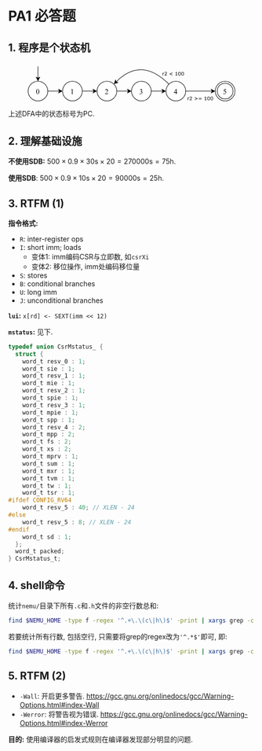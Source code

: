 # PA1 必答题

## 1. 程序是个状态机

<figure>
  <svg version="1.1" viewBox="-.5 -.5 422 79" xmlns="http://www.w3.org/2000/svg">
    <g stroke="#000">
      <path d="m40 57h20-10 13.63" fill="none" pointer-events="stroke" stroke-miterlimit="10"/>
      <path d="m68.88 57-7 3.5 1.75-3.5-1.75-3.5z" pointer-events="all" stroke-miterlimit="10"/>
      <path d="m40 57a20 20 0 0 1-20 20 20 20 0 0 1-20-20 20 20 0 0 1 20-20 20 20 0 0 1 20 20z" fill="#fff"/>
    </g>
    <g font-family="Times New Roman" font-size="15px" text-anchor="middle">
      <path d="m16.292 58.093q0-1.6992 0.5127-2.9224 0.5127-1.2305 1.3623-1.8311 0.65918-0.47607 1.3623-0.47607 1.1426 0 2.0508 1.1646 1.1353 1.4429 1.1353 3.9111 0 1.7285-0.49805 2.937-0.49805 1.2085-1.2744 1.7578-0.76904 0.54199-1.4868 0.54199-1.4209 0-2.3657-1.6772-0.79834-1.4136-0.79834-3.4058zm1.4355 0.18311q0 2.0508 0.50537 3.3472 0.41748 1.0913 1.2451 1.0913 0.39551 0 0.82031-0.35156 0.4248-0.35889 0.64453-1.1938 0.33691-1.2598 0.33691-3.5522 0-1.6992-0.35156-2.8345-0.26367-0.84229-0.68115-1.1938-0.30029-0.2417-0.7251-0.2417-0.49805 0-0.88623 0.44678-0.52734 0.60791-0.71777 1.9116-0.19043 1.3037-0.19043 2.5708z" aria-label="0"/>
    </g>
    <g stroke="#000">
      <path d="m110 57h20-10 13.63" fill="none" pointer-events="stroke" stroke-miterlimit="10"/>
      <path d="m138.88 57-7 3.5 1.75-3.5-1.75-3.5z" pointer-events="all" stroke-miterlimit="10"/>
      <path d="m110 57a20 20 0 0 1-20 20 20 20 0 0 1-20-20 20 20 0 0 1 20-20 20 20 0 0 1 20 20z" fill="#fff"/>
    </g>
    <g font-family="Times New Roman" font-size="15px" text-anchor="middle">
      <path d="m87.508 54.042 2.417-1.1792h0.2417v8.3862q0 0.83496 0.06592 1.04 0.07324 0.20508 0.29297 0.31494 0.21973 0.10986 0.89355 0.12451v0.271h-3.7354v-0.271q0.70312-0.01465 0.9082-0.11719 0.20508-0.10986 0.28564-0.28564 0.08057-0.18311 0.08057-1.0767v-5.3613q0-1.084-0.07324-1.3916-0.05127-0.23438-0.19043-0.34424-0.13184-0.10986-0.32227-0.10986-0.271 0-0.75439 0.22705z" aria-label="1"/>
    </g>
    <g stroke="#000">
      <path d="m180 57h20-10 13.63" fill="none" pointer-events="stroke" stroke-miterlimit="10"/>
      <path d="m208.88 57-7 3.5 1.75-3.5-1.75-3.5z" pointer-events="all" stroke-miterlimit="10"/>
      <path d="m180 57a20 20 0 0 1-20 20 20 20 0 0 1-20-20 20 20 0 0 1 20-20 20 20 0 0 1 20 20z" fill="#fff"/>
    </g>
    <g font-family="Times New Roman" font-size="15px" text-anchor="middle">
      <path d="m162.63 61.088-0.6958 1.9116h-5.8594v-0.271q2.5854-2.3584 3.6401-3.8525 1.0547-1.4941 1.0547-2.7319 0-0.94482-0.57861-1.5527-0.57862-0.60791-1.3843-0.60791-0.73242 0-1.3184 0.43213-0.57861 0.4248-0.85693 1.2524h-0.271q0.18311-1.355 0.9375-2.0801 0.76172-0.7251 1.897-0.7251 1.2085 0 2.0142 0.77637 0.81299 0.77637 0.81299 1.8311 0 0.7544-0.35156 1.5088-0.54199 1.1865-1.7578 2.5122-1.8237 1.9922-2.2778 2.4023h2.5928q0.79101 0 1.106-0.05859 0.32227-0.05859 0.57862-0.23438 0.25635-0.1831 0.44678-0.5127z" aria-label="2"/>
    </g>
    <g stroke="#000">
      <path d="m250 57h20-10 13.63" fill="none" pointer-events="stroke" stroke-miterlimit="10"/>
      <path d="m278.88 57-7 3.5 1.75-3.5-1.75-3.5z" pointer-events="all" stroke-miterlimit="10"/>
      <path d="m250 57a20 20 0 0 1-20 20 20 20 0 0 1-20-20 20 20 0 0 1 20-20 20 20 0 0 1 20 20z" fill="#fff"/>
    </g>
    <g font-family="Times New Roman" font-size="15px" text-anchor="middle">
      <path d="m226.51 54.958q0.4248-1.0034 1.0693-1.5454 0.65186-0.54932 1.6187-0.54932 1.1938 0 1.831 0.77637 0.4834 0.57861 0.4834 1.2378 0 1.084-1.3623 2.2412 0.91552 0.35889 1.3843 1.0254t0.46875 1.5674q0 1.2891-0.82031 2.2339-1.0693 1.2305-3.0981 1.2305-1.0034 0-1.3696-0.24902-0.35889-0.24902-0.35889-0.53467 0-0.2124 0.16846-0.37354 0.17578-0.16113 0.41748-0.16113 0.1831 0 0.37353 0.05859 0.12451 0.03662 0.56397 0.271 0.43945 0.22705 0.60791 0.271 0.27099 0.08057 0.57861 0.08057 0.74707 0 1.2964-0.57861 0.55664-0.57861 0.55664-1.3696 0-0.57861-0.25635-1.1279-0.19043-0.41016-0.41748-0.62256-0.31494-0.29297-0.86426-0.52734-0.54931-0.2417-1.1206-0.2417h-0.23438v-0.21973q0.57862-0.07324 1.1572-0.41748 0.58594-0.34424 0.84961-0.82764t0.26367-1.062q0-0.75439-0.47607-1.2158-0.46875-0.46875-1.1719-0.46875-1.1352 0-1.897 1.2158z" aria-label="3"/>
    </g>
    <g stroke="#000">
      <path d="m320 57h53.63" fill="none" pointer-events="stroke" stroke-miterlimit="10"/>
      <path d="m378.88 57-7 3.5 1.75-3.5-1.75-3.5z" pointer-events="all" stroke-miterlimit="10"/>
      <path d="m320 57a20 20 0 0 1-20 20 20 20 0 0 1-20-20 20 20 0 0 1 20-20 20 20 0 0 1 20 20z" fill="#fff"/>
    </g>
    <g font-family="Times New Roman" font-size="15px" text-anchor="middle">
      <path d="m302.73 59.338v1.04h-1.333v2.6221h-1.2085v-2.6221h-4.2041v-0.9375l4.6069-6.5771h0.80566v6.4746zm-2.5415 0v-4.9292l-3.4863 4.9292z" aria-label="4"/>
    </g>
    <path d="m420 57a20 20 0 0 1-20 20 20 20 0 0 1-20-20 20 20 0 0 1 20-20 20 20 0 0 1 20 20z" fill="#fff" stroke="#000"/>
    <path d="m416 57a16 16 0 0 1-16 16 16 16 0 0 1-16-16 16 16 0 0 1 16-16 16 16 0 0 1 16 16z" fill="none" stroke="#000"/>
    <g font-family="Times New Roman" font-size="15px" text-anchor="middle">
      <path d="m402.26 53.068-0.57129 1.2451h-2.9883l-0.65186 1.333q1.9409 0.28564 3.0762 1.4429 0.97412 0.99609 0.97412 2.3438 0 0.78369-0.32227 1.4502-0.31494 0.6665-0.79834 1.1353t-1.0767 0.75439q-0.84228 0.40283-1.7285 0.40283-0.89356 0-1.3037-0.30029-0.40284-0.30762-0.40284-0.67383 0-0.20508 0.16846-0.35889 0.16846-0.16113 0.42481-0.16113 0.19042 0 0.32958 0.05859 0.14649 0.05859 0.49073 0.30029 0.54931 0.38086 1.1133 0.38086 0.85693 0 1.5015-0.64453 0.65186-0.65186 0.65186-1.582 0-0.90088-0.57861-1.6772-0.57862-0.78369-1.5967-1.2085-0.79834-0.32959-2.1753-0.38086l1.9043-3.8599z" aria-label="5"/>
    </g>
    <g stroke="#000" stroke-miterlimit="10">
      <path d="m20 7v23.63" fill="none" pointer-events="stroke"/>
      <path d="m20 35.88-3.5-7 3.5 1.75 3.5-1.75z" pointer-events="all"/>
      <path d="m285.86 42.86q-55.86-55.86-107.22-4.5" fill="none" pointer-events="stroke"/>
      <path d="m174.93 42.07 2.48-7.43 1.23 3.72 3.72 1.23z" pointer-events="all"/>
    </g>
    <path d="m270 17h50v10h-50z" fill="none"/>
    <g font-family="Verdana" font-size="10px" text-anchor="middle">
      <path d="m276.35 21.047h-0.0488q-0.20508-0.04883-0.40039-0.06836-0.19043-0.02441-0.4541-0.02441-0.42481 0-0.82032 0.19043-0.3955 0.18555-0.76172 0.4834v3.8721h-0.91796v-5.4541h0.91796v0.80566q0.54688-0.43945 0.96192-0.62012 0.41992-0.18555 0.85449-0.18555 0.23926 0 0.34668 0.01465 0.10742 0.0098 0.32227 0.04395zm5.6689 4.4531h-4.9219v-1.0205q0.51269-0.43945 1.0254-0.87891 0.51757-0.43945 0.96191-0.87402 0.9375-0.9082 1.2842-1.4404 0.34668-0.53711 0.34668-1.1572 0-0.56641-0.37598-0.88379-0.37109-0.32226-1.04-0.32226-0.44433 0-0.96191 0.15625t-1.0107 0.47852h-0.0488v-1.0254q0.34668-0.1709 0.92285-0.3125 0.58106-0.1416 1.123-0.1416 1.1182 0 1.7529 0.54199 0.63476 0.53711 0.63476 1.46 0 0.41504-0.10742 0.77637-0.10254 0.35645-0.30762 0.67871-0.19042 0.30274-0.44921 0.5957-0.25391 0.29297-0.62012 0.64941-0.52246 0.5127-1.0791 0.99609-0.55664 0.47852-1.04 0.88867h3.9111zm11.04-0.37598-5.6348-2.5049v-0.60547l5.6348-2.5049v0.87891l-4.4434 1.9287 4.4434 1.9287zm10.117 0.37598h-3.9356v-0.74219h1.5137v-4.873h-1.5137v-0.66406q0.30762 0 0.65918-0.04883 0.35156-0.05371 0.53223-0.15137 0.22461-0.12207 0.35156-0.30762 0.13184-0.19043 0.15137-0.50781h0.75683v6.5527h1.4844zm6.7627-3.6377q0 1.958-0.61523 2.876-0.61035 0.91309-1.8994 0.91309-1.3086 0-1.9141-0.92773-0.60058-0.92774-0.60058-2.8516 0-1.9385 0.61035-2.8613 0.61035-0.92773 1.9043-0.92773 1.3086 0 1.9092 0.94238 0.60547 0.9375 0.60547 2.8369zm-1.2842 2.2168q0.1709-0.39551 0.2295-0.92774 0.0635-0.53711 0.0635-1.2891 0-0.74219-0.0635-1.2891-0.0586-0.54688-0.23438-0.92773-0.1709-0.37598-0.46875-0.56641-0.29297-0.19043-0.75684-0.19043-0.45898 0-0.76171 0.19043-0.29786 0.19043-0.47364 0.57617-0.16601 0.36133-0.22949 0.94238-0.0586 0.58106-0.0586 1.2744 0 0.76172 0.0537 1.2744 0.0537 0.5127 0.22949 0.91797 0.16113 0.38086 0.4541 0.58106 0.29785 0.2002 0.78613 0.2002 0.45899 0 0.76172-0.19043 0.30274-0.19043 0.46875-0.57617zm7.6416-2.2168q0 1.958-0.61523 2.876-0.61035 0.91309-1.8994 0.91309-1.3086 0-1.9141-0.92773-0.60058-0.92774-0.60058-2.8516 0-1.9385 0.61035-2.8613 0.61035-0.92773 1.9043-0.92773 1.3086 0 1.9092 0.94238 0.60546 0.9375 0.60546 2.8369zm-1.2842 2.2168q0.17089-0.39551 0.22949-0.92774 0.0635-0.53711 0.0635-1.2891 0-0.74219-0.0635-1.2891-0.0586-0.54688-0.23438-0.92773-0.1709-0.37598-0.46875-0.56641-0.29297-0.19043-0.75683-0.19043-0.45899 0-0.76172 0.19043-0.29785 0.19043-0.47364 0.57617-0.16601 0.36133-0.22949 0.94238-0.0586 0.58106-0.0586 1.2744 0 0.76172 0.0537 1.2744 0.0537 0.5127 0.22949 0.91797 0.16113 0.38086 0.4541 0.58106 0.29786 0.2002 0.78614 0.2002 0.45898 0 0.76172-0.19043 0.30273-0.19043 0.46875-0.57617z" aria-label="r2 &lt; 100"/>
    </g>
    <path d="m320 67h60v10h-60z" fill="none"/>
    <g font-family="Verdana" font-size="10px" text-anchor="middle">
      <path d="m327.26 71.047h-0.0488q-0.20508-0.04883-0.40039-0.06836-0.19043-0.02441-0.4541-0.02441-0.42481 0-0.82031 0.19043-0.39551 0.18555-0.76172 0.4834v3.8721h-0.91797v-5.4541h0.91797v0.80566q0.54687-0.43945 0.96191-0.62012 0.41992-0.18555 0.85449-0.18555 0.23926 0 0.34668 0.01465 0.10743 0.0098 0.32227 0.04394zm5.6689 4.4531h-4.9219v-1.0205q0.51269-0.43945 1.0254-0.87891 0.51758-0.43945 0.96191-0.87402 0.9375-0.9082 1.2842-1.4404 0.34668-0.53711 0.34668-1.1572 0-0.56641-0.37597-0.88379-0.3711-0.32226-1.04-0.32226-0.44434 0-0.96192 0.15625-0.51757 0.15625-1.0107 0.47852h-0.0488v-1.0254q0.34668-0.1709 0.92285-0.3125 0.58106-0.1416 1.123-0.1416 1.1182 0 1.7529 0.54199 0.63477 0.53711 0.63477 1.46 0 0.41504-0.10742 0.77637-0.10254 0.35645-0.30762 0.67871-0.19043 0.30274-0.44922 0.5957-0.25391 0.29297-0.62012 0.64941-0.52246 0.5127-1.0791 0.99609-0.55664 0.47852-1.04 0.88867h3.9111zm11.108-2.8809-5.6348 2.5049v-0.87891l4.4434-1.9287-4.4434-1.9287v-0.87891l5.6348 2.5049zm8.2275-0.9375h-5.791v-0.78125h5.791zm0 2.0508h-5.791v-0.78125h5.791zm10.005 1.7676h-3.9355v-0.74219h1.5137v-4.873h-1.5137v-0.66406q0.30761 0 0.65918-0.04883 0.35156-0.05371 0.53222-0.15137 0.22461-0.12207 0.35157-0.30762 0.13183-0.19043 0.15136-0.50781h0.75684v6.5527h1.4844zm6.7627-3.6377q0 1.958-0.61523 2.876-0.61036 0.91309-1.8994 0.91309-1.3086 0-1.9141-0.92773-0.60059-0.92774-0.60059-2.8516 0-1.9385 0.61035-2.8613 0.61036-0.92773 1.9043-0.92773 1.3086 0 1.9092 0.94238 0.60547 0.9375 0.60547 2.8369zm-1.2842 2.2168q0.1709-0.39551 0.22949-0.92774 0.0635-0.53711 0.0635-1.2891 0-0.74219-0.0635-1.2891-0.0586-0.54688-0.23437-0.92773-0.1709-0.37598-0.46875-0.56641-0.29297-0.19043-0.75684-0.19043-0.45898 0-0.76172 0.19043-0.29785 0.19043-0.47363 0.57617-0.16602 0.36133-0.22949 0.94238-0.0586 0.58106-0.0586 1.2744 0 0.76172 0.0537 1.2744 0.0537 0.5127 0.2295 0.91797 0.16113 0.38086 0.4541 0.58106 0.29785 0.2002 0.78613 0.2002 0.45899 0 0.76172-0.19043 0.30273-0.19043 0.46875-0.57617zm7.6416-2.2168q0 1.958-0.61523 2.876-0.61035 0.91309-1.8994 0.91309-1.3086 0-1.9141-0.92773-0.60059-0.92774-0.60059-2.8516 0-1.9385 0.61036-2.8613 0.61035-0.92773 1.9043-0.92773 1.3086 0 1.9092 0.94238 0.60547 0.9375 0.60547 2.8369zm-1.2842 2.2168q0.1709-0.39551 0.22949-0.92774 0.0635-0.53711 0.0635-1.2891 0-0.74219-0.0635-1.2891-0.0586-0.54688-0.23437-0.92773-0.1709-0.37598-0.46875-0.56641-0.29297-0.19043-0.75684-0.19043-0.45898 0-0.76172 0.19043-0.29785 0.19043-0.47363 0.57617-0.16601 0.36133-0.22949 0.94238-0.0586 0.58106-0.0586 1.2744 0 0.76172 0.0537 1.2744 0.0537 0.5127 0.22949 0.91797 0.16113 0.38086 0.4541 0.58106 0.29785 0.2002 0.78613 0.2002 0.45899 0 0.76172-0.19043 0.30274-0.19043 0.46875-0.57617z" aria-label="r2 &gt;= 100"/>
    </g>
  </svg>
</figure>

上述DFA中的状态标号为PC.

## 2. 理解基础设施

**不使用SDB:** $500 \times 0.9 \times 30\mathrm{s} \times 20 = 270000\mathrm{s} = 75\mathrm{h}.$

**使用SDB**: $500 \times 0.9 \times 10\mathrm{s} \times 20 = 90000\mathrm{s} = 25\mathrm{h}.$

## 3. RTFM (1)

**指令格式:**

* `R`: inter-register ops
* `I`: short imm; loads
  * 变体1: imm编码CSR与立即数, 如`csrXi`
  * 变体2: 移位操作, imm处编码移位量
* `S`: stores
* `B`: conditional branches
* `U`: long imm
* `J`: unconditional branches

**`lui`:** `x[rd] <- SEXT(imm << 12)`

**`mstatus`:** 见下.

```c
typedef union CsrMstatus_ {
  struct {
    word_t resv_0 : 1;
    word_t sie : 1;
    word_t resv_1 : 1;
    word_t mie : 1;
    word_t resv_2 : 1;
    word_t spie : 1;
    word_t resv_3 : 1;
    word_t mpie : 1;
    word_t spp : 1;
    word_t resv_4 : 2;
    word_t mpp : 2;
    word_t fs : 2;
    word_t xs : 2;
    word_t mprv : 1;
    word_t sum : 1;
    word_t mxr : 1;
    word_t tvm : 1;
    word_t tw : 1;
    word_t tsr : 1;
#ifdef CONFIG_RV64
    word_t resv_5 : 40; // XLEN - 24
#else
    word_t resv_5 : 8; // XLEN - 24
#endif
    word_t sd : 1;
  };
  word_t packed;
} CsrMstatus_t;
```

## 4. shell命令

统计`nemu/`目录下所有`.c`和`.h`文件的非空行数总和:

```bash
find $NEMU_HOME -type f -regex '^.+\.\(c\|h\)$' -print | xargs grep -c -e '^.\+$' | cut -f 2 -d ':' | awk '{ sum += $1 }; END { print sum }'
```

若要统计所有行数, 包括空行, 只需要将grep的regex改为`'^.*$'`即可, 即:

```bash
find $NEMU_HOME -type f -regex '^.+\.\(c\|h\)$' -print | xargs grep -c -e '^.*$' | cut -f 2 -d ':' | awk '{ sum += $1 }; END { print sum }'
```

## 5. RTFM (2)

* `-Wall`: 开启更多警告. <https://gcc.gnu.org/onlinedocs/gcc/Warning-Options.html#index-Wall>
* `-Werror`: 将警告视为错误. <https://gcc.gnu.org/onlinedocs/gcc/Warning-Options.html#index-Werror>

**目的:** 使用编译器的启发式规则在编译器发现部分明显的问题.
